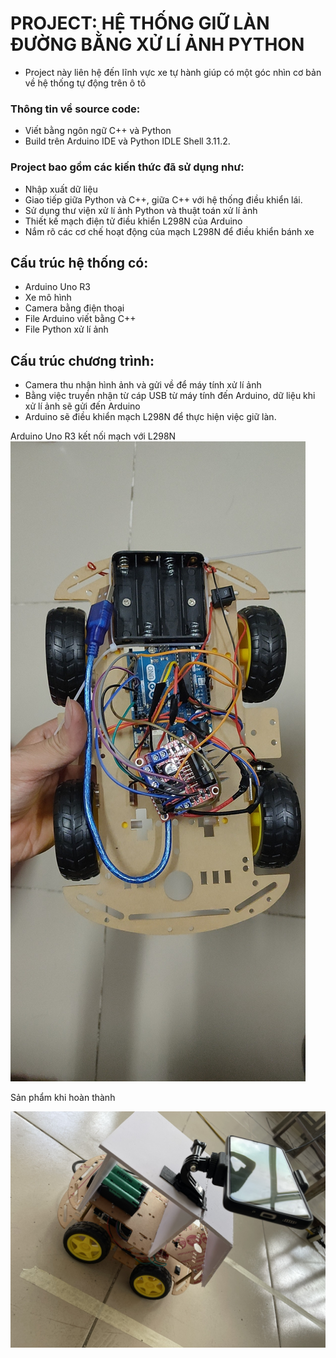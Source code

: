 # PROJECT: HỆ THỐNG GIỮ LÀN ĐƯỜNG BẰNG XỬ LÍ ẢNH PYTHON

- Project này liên hệ đến lĩnh vực xe tự hành giúp có một góc nhìn cơ bản về hệ thống tự động trên ô tô   

### Thông tin về source code:

- Viết bằng ngôn ngữ C++ và Python
- Build trên Arduino IDE và Python IDLE Shell 3.11.2.

### Project bao gồm các kiến thức đã sử dụng như:

- Nhập xuất dữ liệu
- Giao tiếp giữa Python và C++, giữa C++ với hệ thống điều khiển lái.
- Sử dụng thư viện xử lí ảnh Python và thuật toán xử lí ảnh
- Thiết kế mạch điện tử điều khiển L298N của Arduino
- Nắm rõ các cơ chế hoạt động của mạch L298N để điều khiển bánh xe

## Cấu trúc hệ thống có:

- Arduino Uno R3
- Xe mô hình 
- Camera bằng điện thoại
- File Arduino viết bằng C++
- File Python xử lí ảnh

## Cấu trúc chương trình: 

- Camera thu nhận hình ảnh và gửi về để máy tính xử lí ảnh
- Bằng việc truyền nhận từ cáp USB từ máy tính đến Arduino, dữ liệu khi xử lí ảnh sẽ gửi đến Arduino
- Arduino sẽ điều khiển mạch L298N để thực hiện việc giữ làn.

Arduino Uno R3 kết nối mạch với L298N
![](Image/1.jpg)

Sản phẩm khi hoàn thành

![](Image/2.jpg)
